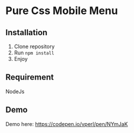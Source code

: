 # Pure Css Mobile Menu

## Installation

1. Clone repository
2. Run ```npm install```
3. Enjoy

## Requirement

NodeJs

## Demo
Demo here: https://codepen.io/vperl/pen/NYmJaK

